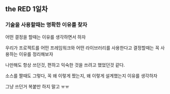 ## the RED 1일차 

### 기술을 사용할때는 명확한 이유를 찾자

어떤 결정을 할때는 이유를 생각하면서 하자

우리가 프로젝트를 어떤 프레임워크와 어떤 라이브러리를 사용한다고 결정할때는 
꼭 사용하는 이유를 정리해보자

나만해도 항상 쓰던것, 편하고 익숙한 것을 쓰려고 했었던것 같다. 

소스를 짤때도 그렇다,  꼭 왜 이렇게 짰는지, 왜 이렇게 설계했는지 이유를 생각하자

그냥 쓰던거 복붙만 하지 말고 ㅠㅠ




